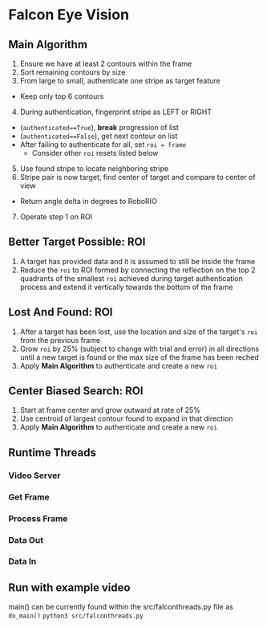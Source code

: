 # Falcon Eye Vision
## Main Algorithm
1. Ensure we have at least 2 contours within the frame
2. Sort remaining contours by size
3. From large to small, authenticate one stripe as target feature
* Keep only top 6 contours
4. During authentication, fingerprint stripe as LEFT or RIGHT
* (`authenticated==True`), **break** progression of list
* (`authenticated==False`), get next contour on list
* After failing to authenticate for all, set `roi = frame`
    * Consider other `roi` resets listed below
5. Use found stripe to locate neighboring stripe
6. Stripe pair is now target, find center of target and compare to center of view
* Return angle delta in degrees to RoboRIO
7. Operate step 1 on ROI

## Better Target Possible: ROI
1. A target has provided data and it is assumed to still be inside the frame
2. Reduce the `roi` to ROI formed by connecting the reflection on the top 2 quadrants of the smallest `roi` achieved during target authentication process and extend it vertically towards the bottom of the frame

## Lost And Found: ROI
1. After a target has been lost, use the location and size of the target's `roi` from the previous frame
2. Grow `roi` by 25% (subject to change with trial and error) in all directions until a new target is found or the max size of the frame has been reched
3. Apply **Main Algorithm** to authenticate and create a new `roi`

## Center Biased Search: ROI
1. Start at frame center and grow outward at rate of 25%
2. Use centroid of largest contour found to expand in that direction
3. Apply **Main Algorithm** to authenticate and create a new `roi`

## Runtime Threads
### Video Server
### Get Frame
### Process Frame
### Data Out
### Data In

## Run with example video
main() can be currently found within the src/falconthreads.py file as `do_main()`
`python3 src/falconthreads.py`